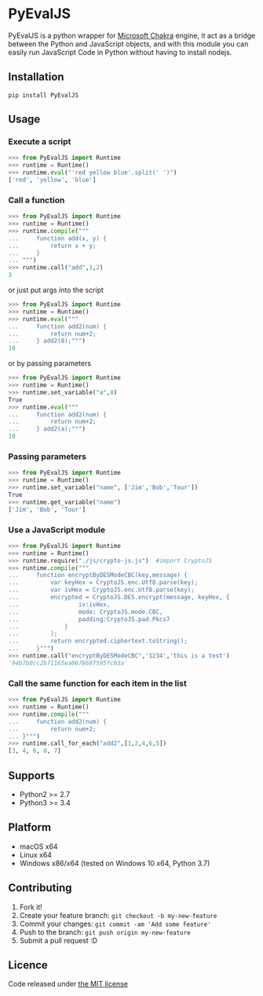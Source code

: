 # PyEvalJS

PyEvalJS is a python wrapper for [Microsoft Chakra](https://github.com/Microsoft/ChakraCore) engine, it act as a bridge between the Python and JavaScript objects, and with this module you can easily run JavaScript Code in Python without having to install nodejs.

## Installation

    pip install PyEvalJS

## Usage

### Execute a script

```python
>>> from PyEvalJS import Runtime
>>> runtime = Runtime()
>>> runtime.eval("'red yellow blue'.split(' ')")
['red', 'yellow', 'blue']
```

### Call a function

```python
>>> from PyEvalJS import Runtime
>>> runtime = Runtime()
>>> runtime.compile("""
...     function add(x, y) {
...         return x + y;
...     }
... """)
>>> runtime.call("add",1,2)
3
```

or just put args into the script

```python
>>> from PyEvalJS import Runtime
>>> runtime = Runtime()
>>> runtime.eval("""
...     function add2(num) {
...         return num+2;
...     } add2(8);""")
10
```

or by passing parameters

```python
>>> from PyEvalJS import Runtime
>>> runtime = Runtime()
>>> runtime.set_variable("a",8)
True
>>> runtime.eval("""
...     function add2(num) {
...         return num+2;
...     } add2(a);""")
10
```

### Passing parameters

```python
>>> from PyEvalJS import Runtime
>>> runtime = Runtime()
>>> runtime.set_variable("name", ['Jim','Bob','Tour'])
True
>>> runtime.get_variable("name")
['Jim', 'Bob', 'Tour']
```

### Use a JavaScript module

```python
>>> from PyEvalJS import Runtime
>>> runtime = Runtime()
>>> runtime.require("./js/crypto-js.js")  #import CryptoJS
>>> runtime.compile("""
...     function encryptByDESModeCBC(key,message) {
...         var keyHex = CryptoJS.enc.Utf8.parse(key);
...         var ivHex = CryptoJS.enc.Utf8.parse(key);
...         encrypted = CryptoJS.DES.encrypt(message, keyHex, {
...                 iv:ivHex,
...                 mode: CryptoJS.mode.CBC,
...                 padding:CryptoJS.pad.Pkcs7
...             }
...         );
...         return encrypted.ciphertext.toString();
...     }""")
>>> runtime.call("encryptByDESModeCBC",'1234','this is a test')
'94b7b0cc2b71165ea067868f595fc03a'
```

### Call the same function for each item in the list

```python
>>> from PyEvalJS import Runtime
>>> runtime = Runtime()
>>> runtime.compile("""
...     function add2(num) {
...         return num+2;
... }""")
>>> runtime.call_for_each("add2",[1,2,4,6,5])
[3, 4, 6, 8, 7]

```

## Supports

- Python2 >= 2.7
- Python3 >= 3.4

## Platform

- macOS x64
- Linux x64
- Windows x86/x64 (tested on Windows 10 x64, Python 3.7)

## Contributing

1. Fork it!
2. Create your feature branch: `git checkout -b my-new-feature`
3. Commit your changes: `git commit -am 'Add some feature'`
4. Push to the branch: `git push origin my-new-feature`
5. Submit a pull request :D

## Licence

Code released under [the MIT license](https://github.com/Satireven/PyEvalJS/blob/master/LICENSE)